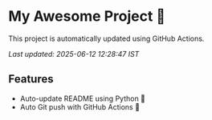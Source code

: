 # My Awesome Project 🚀

This project is automatically updated using GitHub Actions.

_Last updated: 2025-06-12 12:28:47 IST_

## Features
- Auto-update README using Python 🐍
- Auto Git push with GitHub Actions 🤖
